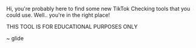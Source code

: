 Hi, you're probably here to find some new TikTok Checking tools that you could use. Well.. you're in the right place!

THIS TOOL IS FOR EDUCATIONAL PURPOSES ONLY


~ glide
